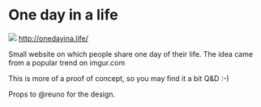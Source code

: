 # One day in a life

![](http://onedayina.life/assets/apple-icon-180x180.png) http://onedayina.life/

Small website on which people share one day of their life. The idea came from a popular trend on imgur.com

This is more of a proof of concept, so you may find it a bit Q&D :-)

Props to @reuno for the design.
